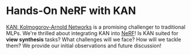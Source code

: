 # Hands-On NeRF with KAN
[KAN: Kolmogorov-Arnold Networks](https://arxiv.org/abs/2404.19756) is a promising challenger to traditional MLPs. We're thrilled about integrating KAN into [NeRF](https://www.matthewtancik.com/nerf)! Is KAN suited for **view synthesis** tasks? What challenges will we face? How will we tackle them? We provide our initial observations and future discussion!
